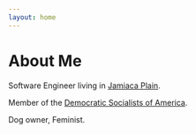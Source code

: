 ```yaml
---
layout: home
---
```


# About Me

Software Engineer living in [Jamiaca Plain](https://en.wikipedia.org/wiki/Jamaica_Plain).

Member of the [Democratic Socialists of America](https://dsausa.org).

Dog owner, Feminist.
